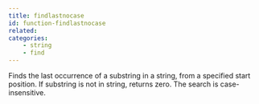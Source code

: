 ```yaml
---
title: findlastnocase
id: function-findlastnocase
related:
categories:
    - string
    - find
---
```


Finds the last occurrence of a substring in a string, from a
        specified start position. If substring is not in string,
        returns zero. The search is case-insensitive.